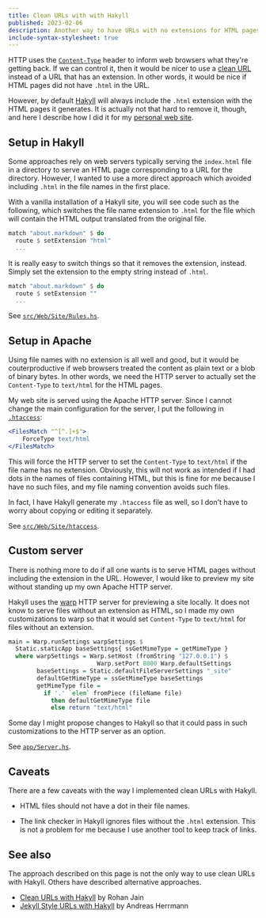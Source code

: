 ```yaml
---
title: Clean URLs with with Hakyll
published: 2023-02-06
description: Another way to have URLs with no extensions for HTML pages with Hakyll.
include-syntax-stylesheet: true
---
```


HTTP uses the [`Content-Type`] header to inform web browsers what they're getting back.
If we can control it, then it would be nicer to use a [clean URL] instead of a URL
that has an extension.  In other words, it would be nice if HTML pages did not
have `.html` in the URL.

However, by default [Hakyll] will always include the `.html` extension
with the HTML pages it generates.  It is actually not that hard to remove it, though,
and here I describe how I did it for my [personal web site](https://chungyc.org/).

[`Content-Type`]: https://developer.mozilla.org/en-US/docs/Web/HTTP/Headers/Content-Type
[clean URL]: https://en.wikipedia.org/wiki/Clean_URL
[Hakyll]: https://jaspervdj.be/hakyll/

## Setup in Hakyll

Some approaches rely on web servers typically serving the `index.html` file in a directory
to serve an HTML page corresponding to a URL for the directory.  However, I wanted to use
a more direct approach which avoided including `.html` in the file names in the first place.

With a vanilla installation of a Hakyll site, you will see code such as the following,
which switches the file name extension to `.html` for the file which will contain the
HTML output translated from the original file.

```haskell
match "about.markdown" $ do
  route $ setExtension "html"
  ...
```

It is really easy to switch things so that it removes the extension, instead.
Simply set the extension to the empty string instead of `.html`.

```haskell
match "about.markdown" $ do
  route $ setExtension ""
  ...
```

See [`src/Web/Site/Rules.hs`].

[`src/Web/Site/Rules.hs`]: https://github.com/chungyc/site-personal/blob/main/src/Web/Site/Rules.hs

## Setup in Apache

Using file names with no extension is all well and good, but it would be couterproductive
if web browsers treated the content as plain text or a blob of binary bytes.
In other words, we need the HTTP server to actually set the `Content-Type` to `text/html` for the HTML pages.

My web site is served using the Apache HTTP server.
Since I cannot change the main configuration for the server, I put the following in [`.htaccess`]:

```apache
<FilesMatch "^[^.]+$">
    ForceType text/html
</FilesMatch>
```

This will force the HTTP server to set the `Content-Type` to `text/html` if the file name has no extension.
Obviously, this will not work as intended if I had dots in the names of files containing HTML,
but this is fine for me because I have no such files, and my file naming convention avoids such files.

In fact, I have Hakyll generate my `.htaccess` file as well,
so I don't have to worry about copying or editing it separately.

See [`src/Web/Site/htaccess`].

[`.htaccess`]: https://httpd.apache.org/docs/2.4/howto/htaccess.html
[`src/Web/Site/htaccess`]: https://github.com/chungyc/site-personal/blob/main/site/server/htaccess

## Custom server

There is nothing more to do if all one wants is
to serve HTML pages without including the extension in the URL.
However, I would like to preview my site without standing up my own Apache HTTP server.

Hakyll uses the [warp] HTTP server for previewing a site locally.
It does not know to serve files without an extension as HTML,
so I made my own customizations to warp so that it would set `Content-Type` to `text/html`
for files without an extension.

```haskell
main = Warp.runSettings warpSettings $
  Static.staticApp baseSettings{ ssGetMimeType = getMimeType }
  where warpSettings = Warp.setHost (fromString "127.0.0.1") $
                         Warp.setPort 8000 Warp.defaultSettings
        baseSettings = Static.defaultFileServerSettings "_site"
        defaultGetMimeType = ssGetMimeType baseSettings
        getMimeType file =
          if '.' `elem` fromPiece (fileName file)
            then defaultGetMimeType file
            else return "text/html"
```

Some day I might propose changes to Hakyll so that it could pass
in such customizations to the HTTP server as an option.

See [`app/Server.hs`].

[warp]: https://hackage.haskell.org/package/warp
[`app/Server.hs`]: https://github.com/chungyc/site-personal/blob/main/app/Server.hs

## Caveats

There are a few caveats with the way I implemented clean URLs with Hakyll.

*   HTML files should not have a dot in their file names.

*   The link checker in Hakyll ignores files without the `.html` extension.
    This is not a problem for me because I use another tool to keep track of links.

## See also

The approach described on this page is not the only way to use clean URLs with Hakyll.
Others have described alternative approaches.

*   [Clean URLs with Hakyll](https://www.rohanjain.in/hakyll-clean-urls/) by Rohan Jain
*   [Jekyll Style URLs with Hakyll](http://aherrmann.github.io/programming/2016/01/31/jekyll-style-urls-with-hakyll/index.html) by Andreas Herrmann
